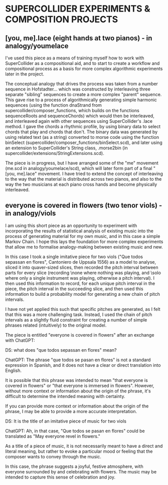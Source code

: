 # SUPERCOLLIDER EXPERIMENTS & COMPOSITION PROJECTS

## [you, me].lace (eight hands at two pianos) - in analogy/youmelace

I've used this piece as a means of training myself how to work with SuperCollider as a compositional aid, and to start to create a workflow and compositional process as a basis for more complex algorithmic experiments later in the project. 

The conceptual analogy that drives the process was taken from a number sequence in Hofstadter... which was constructed by interleaving three separate "sibling" sequences to create a more complex "parent" sequence. This gave rise to a process of algorithmically generating simple harmonic sequences (using the function dnaStrand from supercollider/composer_functions, which builds on the functions sequenceRoots and sequenceChords) which would then be interleaved, and interleaved again with other sequences using SuperCollider's .lace method. I gave the chords a rhythmic profile, by using binary data to select chords that play and chords that don't. The binary data was generated by using related text (as a string) converted to morse code using the function binSelect (supercollider/composer_functions/binSelect.scd), and later using an extension to SuperCollider's String class, .morse2bin (in supercollider/extensions/StringExtensions.scd).

The piece is in progress, but I have arranged some of the "me" movement (me.scd in analogy/youmelace/scd), which will later form part of a final "[you, me].lace" movement. I have tried to extend the concept of interleaving to the way that the material is distributed across two pianos, and also to the way the two musicians at each piano cross hands and become physically interleaved. 

## everyone is covered in flowers (two tenor viols) - in analogy/viols

I am using this short piece as an opportunity to experiment with incorporating the results of statistical analysis of existing music into the process of generating material for my own music, and in this case a simple Markov Chain. I hope this lays the foundation for more complex experiments that allow me to formalise analogy-making between existing music and new.

In this case I took a single imitative piece for two viols ("Que todos sepassan en flores", Cantoniero de Uppsala 1556) as a model to analyse, sliced it into quaver-sized slices, then recorded the pitch interval between parts for every slice (recording \none where nothing was playing, and \solo where only a single instrument was playing, otherwise a pitch interval). I then used this information to record, for each unique pitch interval in the piece, the pitch interval in the succeeding slice, and then used this information to build a probability model for generating a new chain of pitch intervals.

I have not yet applied this such that specific pitches are generated, as I felt that this was a more challenging task. Instead, I used the chain of pitch intervals as a slightly fluid constraint for creating a number of simple phrases related (intuitively) to the original model. 

The piece is entitled "everyone is covered in flowers" after an exchange with ChatGPT:

DS:         what does "que todos sepassan en flores" mean?

ChatGPT:    The phrase "que todos se pasan en flores" is not a standard expression in Spanish, and it does not have a clear or direct translation into English.

It is possible that this phrase was intended to mean "that everyone is covered in flowers" or "that everyone is immersed in flowers". However, without more context or information about the origin of the phrase, it's difficult to determine the intended meaning with certainty.

If you can provide more context or information about the origin of the phrase, I may be able to provide a more accurate interpretation.

DS:         It is the title of an imitative piece of music for two viols

ChatGPT:    Ah, in that case, "Que todos se pasan en flores" could be translated as "May everyone revel in flowers."

As a title of a piece of music, it is not necessarily meant to have a direct and literal meaning, but rather to evoke a particular mood or feeling that the composer wants to convey through the music.

In this case, the phrase suggests a joyful, festive atmosphere, with everyone surrounded by and celebrating with flowers. The music may be intended to capture this sense of celebration and joy.